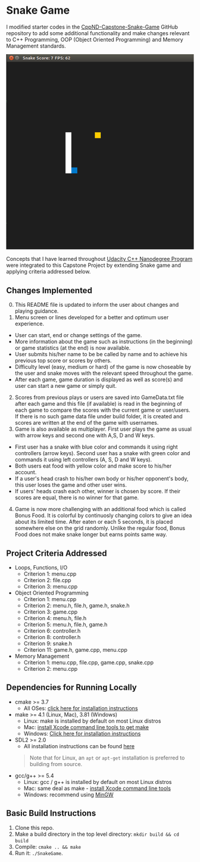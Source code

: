 # Snake Game

I modified starter codes in the [CppND-Capstone-Snake-Game](https://github.com/udacity/CppND-Capstone-Snake-Game) GitHub repository to add some additional functionality and make changes relevant to C++ Programming, OOP (Object Oriented Programming) and Memory Management standards.

<img src="snake_game.gif"/>

Concepts that I have learned throughout [Udacity C++ Nanodegree Program](https://www.udacity.com/course/c-plus-plus-nanodegree--nd213) were integrated to this Capstone Project by extending Snake game and applying criteria addressed below.

## Changes Implemented

0. This README file is updated to inform the user about changes and playing guidance.
1. Menu screen or lines developed for a better and optimum user experience.
  * User can start, end or change settings of the game.
  * More information about the game such as instructions (in the beginning) or game statistics (at the end) is now available.
  * User submits his/her name to be be called by name and to achieve his previous top score or scores by others.
  * Difficulty level (easy, medium or hard) of the game is now choseable by the user and snake moves with the relevant speed throughout the game.
  * After each game, game duration is displayed as well as score(s) and user can start a new game or simply quit. 
2. Scores from previous plays or users are saved into GameData.txt file after each game and this file (if available) is read in the beginning of each game to compare the scores with the current game or user/users. If there is no such game data file under build folder, it is created and scores are written at the end of the game with usernames.
3. Game is also available as multiplayer. First user plays the game as usual with arrow keys and second one with A,S, D and W keys.
  * First user has a snake with blue color and commands it using right controllers (arrow keys). Second user has a snake with green color and commands it using left controllers (A, S, D and W keys).
  * Both users eat food with yellow color and make score to his/her account.
  * If a user's head crash to his/her own body or his/her opponent's body, this user loses the game and other user wins.
  * If users' heads crash each other, winner is chosen by score. If their scores are equal, there is no winner for that game.
4. Game is now more challenging with an additional food which is called Bonus Food. It is colorful by continuosly changing colors to give an idea about its limited time. After eaten or each 5 seconds, it is placed somewhere else on the grid randomly. Unlike the regular food, Bonus Food does not make snake longer but earns points same way.

## Project Criteria Addressed

* Loops, Functions, I/O
  * Criterion 1: menu.cpp
  * Criterion 2: file.cpp
  * Criterion 3: menu.cpp
* Object Oriented Programming
  * Criterion 1: menu.cpp
  * Criterion 2: menu.h, file.h, game.h, snake.h
  * Criterion 3: game.cpp
  * Criterion 4: menu.h, file.h
  * Criterion 5: menu.h, file.h, game.h
  * Criterion 6: controller.h
  * Criterion 8: controller.h
  * Criterion 9: snake.h
  * Criterion 11: game.h, game.cpp, menu.cpp
* Memory Management
  * Criterion 1: menu.cpp, file.cpp, game.cpp, snake.cpp
  * Criterion 2: menu.cpp

## Dependencies for Running Locally

* cmake >= 3.7
  * All OSes: [click here for installation instructions](https://cmake.org/install/)
* make >= 4.1 (Linux, Mac), 3.81 (Windows)
  * Linux: make is installed by default on most Linux distros
  * Mac: [install Xcode command line tools to get make](https://developer.apple.com/xcode/features/)
  * Windows: [Click here for installation instructions](http://gnuwin32.sourceforge.net/packages/make.htm)
* SDL2 >= 2.0
  * All installation instructions can be found [here](https://wiki.libsdl.org/Installation)
  >Note that for Linux, an `apt` or `apt-get` installation is preferred to building from source. 
* gcc/g++ >= 5.4
  * Linux: gcc / g++ is installed by default on most Linux distros
  * Mac: same deal as make - [install Xcode command line tools](https://developer.apple.com/xcode/features/)
  * Windows: recommend using [MinGW](http://www.mingw.org/)

## Basic Build Instructions

1. Clone this repo.
2. Make a build directory in the top level directory: `mkdir build && cd build`
3. Compile: `cmake .. && make`
4. Run it: `./SnakeGame`.

